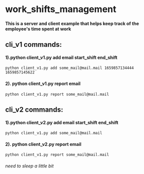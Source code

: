 # work_shifts_management
#### This is a server and client example that helps keep track of the employee's time spent at work
## cli_v1 commands:
#### 1).python client_v1.py add email start_shift end_shift 
    python client_v1.py add some_mail@mail.mail 1659857134444 1659857145622
#### 2). python client_v1.py report email
    python client_v1.py report some_mail@mail.mail

## cli_v2 commands:
#### 1).python client_v2.py add email start_shift end_shift 
    python client_v1.py add some_mail@mail.mail
#### 2). python client_v2.py report email
    python client_v1.py report some_mail@mail.mail

###### need to sleep a little bit